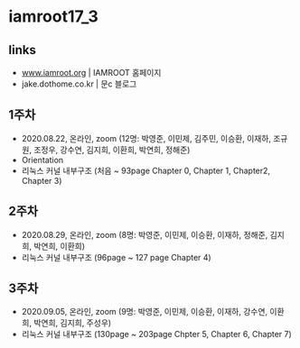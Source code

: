 # iamroot17_3
## links
- www.iamroot.org | IAMROOT 홈페이지
- jake.dothome.co.kr | 문c 블로그

## 1주차
- 2020.08.22, 온라인, zoom (12명: 박영준, 이민제, 김주민, 이승환, 이재하, 조규원, 조정우, 강수연, 김지희, 이환희, 박연희, 정해준)
- Orientation
- 리눅스 커널 내부구조 (처음 ~ 93page Chapter 0, Chapter 1, Chapter2, Chapter 3)

## 2주차
- 2020.08.29, 온라인, zoom (8명: 박영준, 이민제, 이승환, 이재하, 정해준, 김지희, 박연희, 이환희)
- 리눅스 커널 내부구조 (96page ~ 127 page Chapter 4)

## 3주차
- 2020.09.05, 온라인, zoom (9명: 박영준, 이민제, 이승환, 이재하, 강수연, 이환희, 박연희, 김지희, 주성우)
- 리눅스 커널 내부구조 (130page ~ 203page Chpter 5, Chapter 6, Chapter 7)
